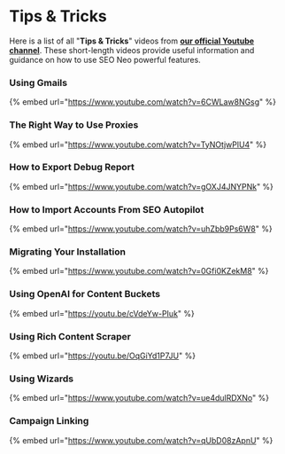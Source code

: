 # Tips & Tricks

Here is a list of all "**Tips & Tricks**" videos from [**our official Youtube channel**](https://www.youtube.com/@Stealth-Code/videos). These short-length videos provide useful information and guidance on how to use SEO Neo powerful features.

### Using Gmails

{% embed url="https://www.youtube.com/watch?v=6CWLaw8NGsg" %}

### The Right Way to Use Proxies

{% embed url="https://www.youtube.com/watch?v=TyNOtjwPlU4" %}

### How to Export Debug Report

{% embed url="https://www.youtube.com/watch?v=gOXJ4JNYPNk" %}

### How to Import Accounts From SEO Autopilot

{% embed url="https://www.youtube.com/watch?v=uhZbb9Ps6W8" %}

### Migrating Your Installation

{% embed url="https://www.youtube.com/watch?v=0Gfi0KZekM8" %}

### Using OpenAI for Content Buckets

{% embed url="https://youtu.be/cVdeYw-PIuk" %}

### Using Rich Content Scraper

{% embed url="https://youtu.be/OqGiYd1P7JU" %}

### Using Wizards

{% embed url="https://www.youtube.com/watch?v=ue4dulRDXNo" %}

### Campaign Linking

{% embed url="https://www.youtube.com/watch?v=qUbD08zApnU" %}
